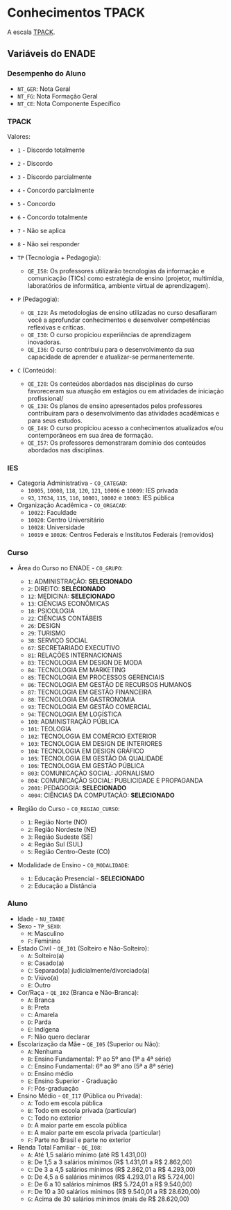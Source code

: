 # Conhecimentos TPACK

A escala [TPACK](https://www.sciencedirect.com/science/article/pii/S0360131511002569).

## Variáveis do ENADE

### Desempenho do Aluno

- `NT_GER`: Nota Geral
- `NT_FG`: Nota Formação Geral
- `NT_CE`: Nota Componente Específico

### TPACK

Valores:
- `1` - Discordo totalmente
- `2` - Discordo
- `3` - Discordo parcialmente
- `4` - Concordo parcialmente
- `5` - Concordo
- `6` - Concordo totalmente
- `7` - Não se aplica
- `8` - Não sei responder

- `TP` (Tecnologia + Pedagogia):
	- `QE_I58`: Os professores utilizarão tecnologias da informação e comunicação (TICs) como estratégia de ensino (projetor, multimídia, laboratórios de informática, ambiente virtual de aprendizagem).
- `P` (Pedagogia):
	- `QE_I29`: As metodologias de ensino utilizadas no curso desafiaram você a aprofundar conhecimentos e desenvolver competências reflexivas e críticas.
	- `QE_I30`: O curso propiciou experiências de aprendizagem inovadoras.
	- `QE_I36`: O curso contribuiu para o desenvolvimento da sua capacidade de aprender e atualizar-se permanentemente.
- `C` (Conteúdo):
	- `QE_I28`: Os conteúdos abordados nas disciplinas do curso favoreceram sua atuação em estágios ou em atividades de iniciação profissional/
	- `QE_I38`: Os planos de ensino apresentados pelos professores contribuíram para o desenvolvimento das atividades acadêmicas e para seus estudos.
	- `QE_I49`: O curso propiciou acesso a conhecimentos atualizados e/ou contemporâneos em sua área de formação.
	- `QE_I57`: Os professores demonstraram domínio dos conteúdos abordados nas disciplinas.

### IES

- Categoria Administrativa - `CO_CATEGAD`:
	- `10005`, `10008`, `118`, `120`, `121`, `10006` e `10009`: IES privada
	- `93`, `17634`, `115`, `116`, `10001`, `10002` e `10003`: IES pública
- Organização Acadêmica - `CO_ORGACAD`:
	- `10022`: Faculdade
	- `10020`: Centro Universitário
	- `10028`: Universidade
	- `10019` e `10026`: Centros Federais e Institutos Federais (removidos)

### Curso

- Área do Curso no ENADE - `CO_GRUPO`:
	- `1`: ADMINISTRAÇÃO: **SELECIONADO**
	- `2`: DIREITO: **SELECIONADO**
	- `12`: MEDICINA: **SELECIONADO**
	- `13`: CIÊNCIAS ECONÔMICAS
	- `18`: PSICOLOGIA
	- `22`: CIÊNCIAS CONTÁBEIS
	- `26`: DESIGN
	- `29`: TURISMO
	- `38`: SERVIÇO SOCIAL
	- `67`: SECRETARIADO EXECUTIVO
	- `81`: RELAÇÕES INTERNACIONAIS
	- `83`: TECNOLOGIA EM DESIGN DE MODA
	- `84`: TECNOLOGIA EM MARKETING
	- `85`: TECNOLOGIA EM PROCESSOS GERENCIAIS
	- `86`: TECNOLOGIA EM GESTÃO DE RECURSOS HUMANOS
	- `87`: TECNOLOGIA EM GESTÃO FINANCEIRA
	- `88`: TECNOLOGIA EM GASTRONOMIA
	- `93`: TECNOLOGIA EM GESTÃO COMERCIAL
	- `94`: TECNOLOGIA EM LOGÍSTICA
	- `100`: ADMINISTRAÇÃO PÚBLICA
	- `101`: TEOLOGIA
	- `102`: TECNOLOGIA EM COMÉRCIO EXTERIOR
	- `103`: TECNOLOGIA EM DESIGN DE INTERIORES
	- `104`: TECNOLOGIA EM DESIGN GRÁFICO
	- `105`: TECNOLOGIA EM GESTÃO DA QUALIDADE
	- `106`: TECNOLOGIA EM GESTÃO PÚBLICA
	- `803`: COMUNICAÇÃO SOCIAL: JORNALISMO
	- `804`: COMUNICAÇÃO SOCIAL: PUBLICIDADE E PROPAGANDA
	- `2001`: PEDAGOGIA: **SELECIONADO**
	- `4004`: CIÊNCIAS DA COMPUTAÇÃO: **SELECIONADO**

- Região do Curso - `CO_REGIAO_CURSO`:
	- `1`: Região Norte (NO)
	- `2`: Região Nordeste (NE)
	- `3`: Região Sudeste (SE)
	- `4`: Região Sul (SUL)
	- `5`: Região Centro-Oeste (CO)

- Modalidade de Ensino - `CO_MODALIDADE`:
	- `1`: Educação Presencial - **SELECIONADO**
	- `2`: Educação a Distância

### Aluno

- Idade - `NU_IDADE`
- Sexo -  `TP_SEXO`:
	- `M`: Masculino
	- `F`: Feminino
- Estado Civil - `QE_I01` (Solteiro e Não-Solteiro):
	- `A`: Solteiro(a)
	- `B`: Casado(a)
	- `C`: Separado(a) judicialmente/divorciado(a)
	- `D`: Viúvo(a)
	- `E`: Outro
- Cor/Raça - `QE_I02` (Branca e Não-Branca):
	- `A`: Branca
	- `B`: Preta
	- `C`: Amarela
	- `D`: Parda
	- `E`: Indígena
	- `F`: Não quero declarar
- Escolarização da Mãe - `QE_I05` (Superior ou Não):
	- `A`: Nenhuma
	- `B`: Ensino Fundamental: 1º ao 5º ano (1ª a 4ª série)
	- `C`: Ensino Fundamental: 6º ao 9º ano (5ª a 8ª série)
	- `D`: Ensino médio
	- `E`: Ensino Superior - Graduação
	- `F`: Pós-graduação
- Ensino Médio - `QE_I17` (Pública ou Privada):
	- `A`: Todo em escola pública
	- `B`: Todo em escola privada (particular)
	- `C`: Todo no exterior
	- `D`: A maior parte em escola pública
	- `E`: A maior parte em escola privada (particular)
	- `F`: Parte no Brasil e parte no exterior
- Renda Total Familiar - `QE_I08`:
	- `A`: Até 1,5 salário mínimo (até R$ 1.431,00)
	- `B`: De 1,5 a 3 salários mínimos (R$ 1.431,01 a R$ 2.862,00)
	- `C`: De 3 a 4,5 salários mínimos (R$ 2.862,01 a R$ 4.293,00)
	- `D`: De 4,5 a 6 salários mínimos (R$ 4.293,01 a R$ 5.724,00)
	- `E`: De 6 a 10 salários mínimos (R$ 5.724,01 a R$ 9.540,00)
	- `F`: De 10 a 30 salários mínimos (R$ 9.540,01 a R$ 28.620,00)
	- `G`: Acima de 30 salários mínimos (mais de R$ 28.620,00)
